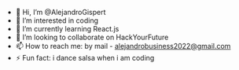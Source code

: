 - 👋 Hi, I’m @AlejandroGispert
- 👀 I’m interested in coding
- 🌱 I’m currently learning React.js
- 💞️ I’m looking to collaborate on HackYourFuture
- 📫 How to reach me: by mail - alejandrobusiness2022@gmail.com
- ⚡ Fun fact: i dance salsa when i am coding

<!---
AlejandroGispert/AlejandroGispert is a ✨ special ✨ repository because its `README.md` (this file) appears on your GitHub profile.
You can click the Preview link to take a look at your changes.
--->
